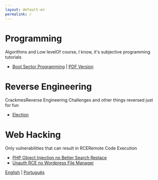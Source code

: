 ```yaml
---
layout: default-en
permalink: /
---
```


<h1>Programming</h1>
<p>Algorithms and <span class="tooltip">Low level<span class="tooltiptext">Of course, I know, it's subjective</span></span> programming tutorials</p>
<ul>
	<li type="square"><a href="/programming/boot_sector_programming">Boot Sector Programming</a> | <a href="#/commingSoon/">PDF Version</a></li>
</ul>

<h1>Reverse Engineering</h1>
<p><span class="tooltip">Crackmes<span class="tooltiptext">Reverse Engineering Challenges</span></span> and other things reversed just for fun</p>
<ul>
	<li type="square"><a href="/pt/crackme/election">Election</a></li>
</ul>

<h1>Web Hacking</h1>
<p>Only vulnerabilities that can result in <span class="tooltip">RCE<span class="tooltiptext">Remote Code Execution</span></span></p>
<ul>
	<li type="square"><a href="/pt/web/php-object-injection-better-search-replace">PHP Object Injection no Better Search Replace</a></li>
	<li type="square"><a href="/pt/web/urce-wp-file-manager">Unauth RCE no Wordpress File Manager</a></li>
</ul>

<div class="wrapper-footer">
	<div class="container">
	  <footer class="footer">
	    <p><a href="/">English</a> | <a href="/pt/">Português</a> </p>
	   </footer>
	</div>
</div>
